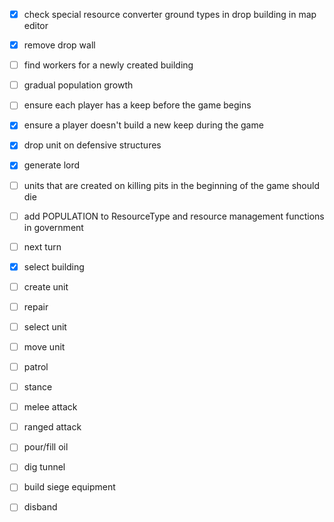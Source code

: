 - [X] check special resource converter ground types in drop building in map editor
- [X] remove drop wall
- [ ] find workers for a newly created building
- [ ] gradual population growth
- [ ] ensure each player has a keep before the game begins
- [X] ensure a player doesn't build a new keep during the game
- [X] drop unit on defensive structures
- [X] generate lord
- [ ] units that are created on killing pits in the beginning of the game should die
- [ ] add POPULATION to ResourceType and resource management functions in government

- [ ] next turn
- [X] select building
- [ ] create unit
- [ ] repair
- [ ] select unit
- [ ] move unit
- [ ] patrol
- [ ] stance
- [ ] melee attack
- [ ] ranged attack
- [ ] pour/fill oil
- [ ] dig tunnel
- [ ] build siege equipment
- [ ] disband
